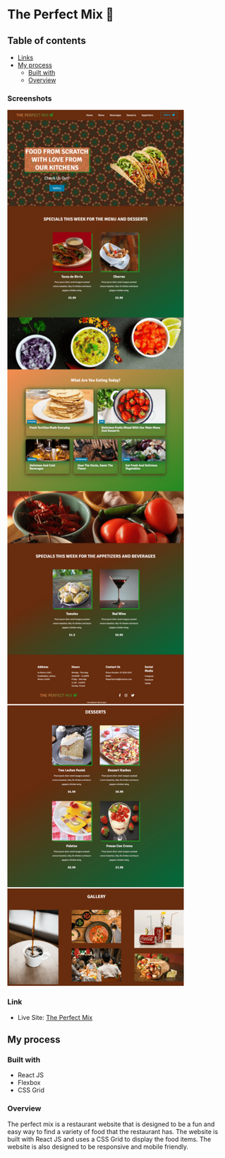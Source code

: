 # The Perfect Mix :taco: <link rel="icon" href="%PUBLIC_URL%/logo.png" />

## Table of contents

- [Links](#links)
- [My process](#my-process)
  - [Built with](#built-with)
  - [Overview](#overview)

### Screenshots

<img src="/src/screenshots/main-page.png" width="400"/>
<img src="/src/screenshots/food-section.png" width="400"/>
<img src="/src/screenshots/gallery.png" width="400"/>

### Link

- Live Site: [The Perfect Mix](https://the-perfect-mix.netlify.app/)

## My process

### Built with

- React JS
- Flexbox
- CSS Grid

### Overview

The perfect mix is a restaurant website that is designed to be a fun and easy way to find a variety of food that the restaurant has. The website is built with React JS and uses a CSS Grid to display the food items. The website is also designed to be responsive and mobile friendly.
